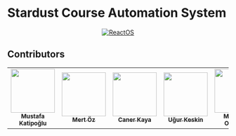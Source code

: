 # Stardust Course Automation System

<p align=center>
  <a href="https://www.youtube.com/watch?v=w0X34EzY5jU">
    <img alt="ReactOS" src="https://github.com/cnrkaya/Stardust_Course_Automation/blob/master/logo.png?raw=true">
  </a>
</p>


## Contributors
<!-- ALL-CONTRIBUTORS-LIST:START - Do not remove or modify this section -->
<!-- prettier-ignore-start -->
<!-- markdownlint-disable -->
<table>
  <tr>
    <td align="center"><a href="https://github.com/katipogluMustafa"><img src="https://avatars2.githubusercontent.com/u/25406684?s=460&u=0b01b9e411961b577bbc657fec39e89cd703266d&v=4" width="100px;" alt=""/><br /><sub><b>Mustafa Katipoğlu</b></sub></a><br /></td>
    <td align="center"><a href="https://github.com/osemrt"><img src="https://avatars2.githubusercontent.com/u/36868479?s=460&u=6f78d7cfb67eba640998a207b51dadc70e773b06&v=4" width="100px;" alt=""/><br /><sub><b>Mert Öz</b></sub></a><br /></td>
    <td align="center"><a href="https://github.com/cnrkaya"><img src="https://avatars1.githubusercontent.com/u/40039710?s=460&u=e07a9056ea36c829684eda4c2492b2125269da96&v=4" width="100px;" alt=""/><br /><sub><b>Caner Kaya</b></sub></a><br /></td>       <td align="center"><a href="https://github.com/DevMilk"><img src="https://avatars3.githubusercontent.com/u/41523809?s=460&u=ff6d113c28d60471230515b321516aaaed7e1752&v=4" width="100px;" alt=""/><br /><sub><b>Uğur Keskin</b></sub></a><br /></td>
    <td align="center"><a href="https://github.com/s-ioh"><img src="https://avatars1.githubusercontent.com/u/64209353?s=460&v=4" width="100px;" alt=""/><br /><sub><b>M.Serdar Ormancı</b></sub></a><br /></td>    
  </tr>
</table>

<!-- markdownlint-enable -->
<!-- prettier-ignore-end -->
<!-- ALL-CONTRIBUTORS-LIST:END -->
